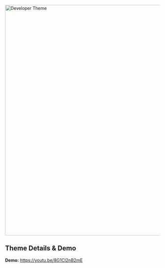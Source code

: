 <a href="https://www.instructables.com/id/How-to-Milk-Cows/" target="_blank"><img src="https://cdn.instructables.com/FAN/BGSM/IXQFSGKM/FANBGSMIXQFSGKM.LARGE.jpg?auto=webp&width=525" alt="Developer Theme" width="750" /></a>

## Theme Details & Demo

**Demo:** https://youtu.be/8G1Cl2nB2mE



